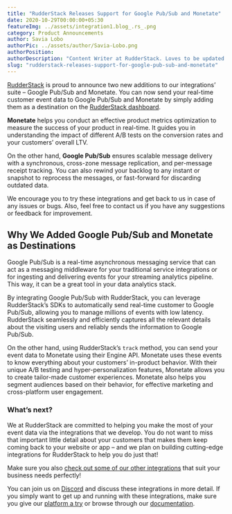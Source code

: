 ```yaml
---
title: "RudderStack Releases Support for Google Pub/Sub and Monetate"
date: 2020-10-29T00:00:00+05:30
featureImg: ../assets/integration1.blog_.rs_.png
category: Product Announcements
author: Savia Lobo
authorPic: ../assets/author/Savia-Lobo.png
authorPosition: 
authorDescription: "Content Writer at RudderStack. Loves to be updated with the tech happenings around the globe. Loves singing and composing songs. Believes in putting the art in smart."
slug: "rudderstack-releases-support-for-google-pub-sub-and-monetate"
---
```

[RudderStack](http://www.rudderstack.com) is proud to announce two new additions to our integrations’ suite – Google Pub/Sub and Monetate. You can now send your real-time customer event data to Google Pub/Sub and Monetate by simply adding them as a destination on the [RudderStack dashboard](http://app.rudderlabs.com/signup?type=freetrial).

**Monetate** helps you conduct an effective product metrics optimization to measure the success of your product in real-time. It guides you in understanding the impact of different A/B tests on the conversion rates and your customers’ overall LTV. 

On the other hand, **Google Pub/Sub** ensures scalable message delivery with a synchronous, cross-zone message replication, and per-message receipt tracking. You can also rewind your backlog to any instant or snapshot to reprocess the messages, or fast-forward for discarding outdated data.

We encourage you to try these integrations and get back to us in case of any issues or bugs. Also, feel free to contact us if you have any suggestions or feedback for improvement.

Why We Added Google Pub/Sub and Monetate as Destinations
--------------------------------------------------------

Google Pub/Sub is a real-time asynchronous messaging service that can act as a messaging middleware for your traditional service integrations or for ingesting and delivering events for your streaming analytics pipeline. This way, it can be a great tool in your data analytics stack. 

By integrating Google Pub/Sub with RudderStack, you can leverage RudderStack’s SDKs to automatically send real-time customer to Google Pub/Sub, allowing you to manage millions of events with low latency. RudderStack seamlessly and efficiently captures all the relevant details about the visiting users and reliably sends the information to Google Pub/Sub. 

On the other hand, using RudderStack’s `track` method, you can send your event data to Monetate using their Engine API. Monetate uses these events to know everything about your customers’ in-product behavior. With their unique A/B testing and hyper-personalization features, Monetate allows you to create tailor-made customer experiences. Monetate also helps you segment audiences based on their behavior, for effective marketing and cross-platform user engagement. 

### What’s next?

We at RudderStack are committed to helping you make the most of your event data via the integrations that we develop. You do not want to miss that important little detail about your customers that makes them keep coming back to your website or app – and we plan on building cutting-edge integrations for RudderStack to help you do just that!

Make sure you also [check out some of our other integrations](https://rudderstack.com/blog/rudderstack-supports-email-marketing-platform-mailchimp/) that suit your business needs perfectly!

You can join us on [Discord](https://discordapp.com/invite/xNEdEGw) and discuss these integrations in more detail. If you simply want to get up and running with these integrations, make sure you give our [platform a try](http://app.rudderlabs.com/signup?type=freetrial) or browse through our [documentation](https://docs.rudderstack.com/destinations).